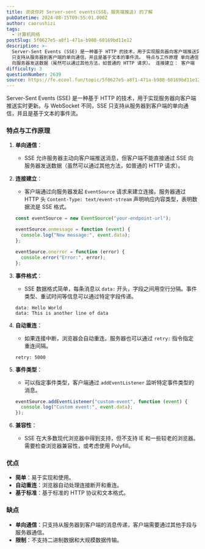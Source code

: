 ```yaml
---
title: 说说你对 Server-sent events(SSE，服务端推送) 的了解
pubDatetime: 2024-08-15T09:55:01.000Z
author: caorushizi
tags:
  - 计算机网络
postSlug: 5f0627e5-a8f1-471a-b988-60169bd11e12
description: >-
  Server-Sent Events (SSE) 是一种基于 HTTP 的技术，用于实现服务器向客户端推送实时更新。与 WebSocket 不同，SSE
  只支持从服务器到客户端的单向通信，并且是基于文本的事件流。 特点与工作原理 单向通信： SSE 允许服务器主动向客户端推送消息，但客户端不能直接通过 SSE
  向服务器发送数据（虽然可以通过其他方法，如普通的 HTTP 请求）。 连接建立： 客户端
difficulty: 3
questionNumber: 2639
source: https://fe.ecool.fun/topic/5f0627e5-a8f1-471a-b988-60169bd11e12
---
```


Server-Sent Events (SSE) 是一种基于 HTTP 的技术，用于实现服务器向客户端推送实时更新。与 WebSocket 不同，SSE 只支持从服务器到客户端的单向通信，并且是基于文本的事件流。

### **特点与工作原理**

1. **单向通信**：

   - SSE 允许服务器主动向客户端推送消息，但客户端不能直接通过 SSE 向服务器发送数据（虽然可以通过其他方法，如普通的 HTTP 请求）。

2. **连接建立**：

   - 客户端通过向服务器发起 `EventSource` 请求来建立连接。服务器通过 HTTP 头 `Content-Type: text/event-stream` 声明响应内容类型，表明数据流是 SSE 格式。

   ```javascript
   const eventSource = new EventSource("your-endpoint-url");

   eventSource.onmessage = function (event) {
     console.log("New message:", event.data);
   };

   eventSource.onerror = function (error) {
     console.error("Error:", error);
   };
   ```

3. **事件格式**：

   - SSE 数据格式简单，每条消息以 `data:` 开头，字段之间用空行分隔。事件类型、重试时间等信息可以通过特定字段传递。

   ```
   data: Hello World
   data: This is another line of data
   ```

4. **自动重连**：

   - 如果连接中断，浏览器会自动重连。服务器也可以通过 `retry:` 指令指定重连间隔。

   ```
   retry: 5000
   ```

5. **事件类型**：

   - 可以指定事件类型，客户端通过 `addEventListener` 监听特定事件类型的消息。

   ```javascript
   eventSource.addEventListener("custom-event", function (event) {
     console.log("Custom event:", event.data);
   });
   ```

6. **兼容性**：
   - SSE 在大多数现代浏览器中得到支持，但不支持 IE 和一些较老的浏览器。需要检查浏览器兼容性，或考虑使用 Polyfill。

### **优点**

- **简单**：易于实现和使用。
- **自动重连**：浏览器自动处理连接断开和重连。
- **基于标准**：基于标准的 HTTP 协议和文本格式。

### **缺点**

- **单向通信**：只支持从服务器到客户端的消息传递，客户端需要通过其他手段与服务器通信。
- **限制**：不支持二进制数据和大规模数据传输。
